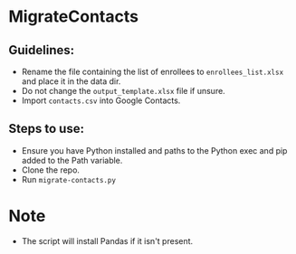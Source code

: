 # MigrateContacts

## Guidelines:

- Rename the file containing the list of enrollees to `enrollees_list.xlsx` and place it in the data dir.
- Do not change the `output_template.xlsx` file if unsure.
- Import `contacts.csv` into Google Contacts.

## Steps to use:

- Ensure you have Python installed and paths to the Python exec and pip added to the Path variable.
- Clone the repo.
- Run `migrate-contacts.py`

# Note

- The script will install Pandas if it isn't present.